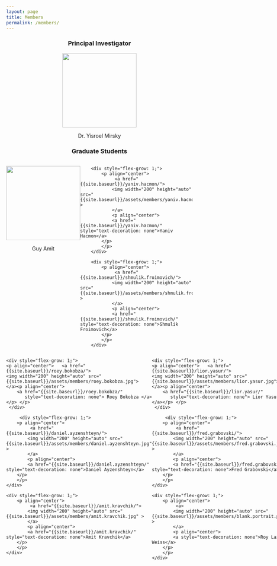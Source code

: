 ```yaml
---
layout: page
title: Members
permalink: /members/
---
```


<center> <h3>Principal Investigator</h3> </center>

<p align="center">   <a href="{{site.baseurl}}/yisroel.mirsky/">
<img width="200" height="auto" src="{{site.baseurl}}/assets/members/yisroel.mirsky.png"> 
</a><p align="center">
    <a href="{{site.baseurl}}/yisroel.mirsky/"
       style="text-decoration: none"> Dr. Yisroel Mirsky </a></p> </p> 


<center> <h3>Graduate Students</h3> </center>

<div class="container" style="display: flex;">
        <div style="flex-grow: 1;">
            <p align="center"> 
                 <a href="{{site.baseurl}}/guy.amit/">
                <img width="200" height="auto" src="{{site.baseurl}}/assets/members/guy.amit.png" > 
                </a>
				<p align="center"> 
                <a href="{{site.baseurl}}/guy.amit/" style="text-decoration: none">Guy Amit</a>
            </p>
			</p>
        </div>


        <div style="flex-grow: 1;">
            <p align="center"> 
                 <a href="{{site.baseurl}}/yaniv.hacmon/">
                <img width="200" height="auto" src="{{site.baseurl}}/assets/members/yaniv.hacmon.jpg" > 
                </a>
    			<p align="center"> 
                <a href="{{site.baseurl}}/yaniv.hacmon/" style="text-decoration: none">Yaniv Hacmon</a>
            </p>
    		</p>
        </div>
    
        <div style="flex-grow: 1;">
            <p align="center"> 
                 <a href="{{site.baseurl}}/shmulik.froimovich/">
                <img width="200" height="auto" src="{{site.baseurl}}/assets/members/shmulik.froimovich.jpg" > 
                </a>
    			<p align="center"> 
                <a href="{{site.baseurl}}/shmulik.froimovich/" style="text-decoration: none">Shmulik Froimovich</a>
            </p>
    		</p>
        </div>
</div>
<div class="container" style="display: flex;">

        <div style="flex-grow: 1;">
            <p align="center"> 
                 <a href="{{site.baseurl}}/guy.frankovitz/">
                <img width="200" height="auto" src="{{site.baseurl}}/assets/members/guy.frankovitz.jpg" > 
                </a>
    			<p align="center"> 
                <a href="{{site.baseurl}}/guy.frankovitz/" style="text-decoration: none">Guy Frankovitz</a>
            </p>
    		</p>
        </div>
     
             <div style="flex-grow: 1;">
            <p align="center"> 
                 <a href="{{site.baseurl}}/maor.dor/">
                <img width="200" height="auto" src="{{site.baseurl}}/assets/members/maor.dor.jpg" > 
                </a>
    			<p align="center"> 
                <a href="{{site.baseurl}}/maor.dor/" style="text-decoration: none">Maor Biton Dor</a>
            </p>
    		</p>
        </div>
     
          <div style="flex-grow: 1;">
            <p align="center"> 
                <a href="{{site.baseurl}}/bar.avraham/">
                <img width="200" height="auto" src="{{site.baseurl}}/assets/members/bar.avraham.jpg" > 
                </a>
    			<p align="center"> 
                <a href="{{site.baseurl}}/bar.avraham/" style="text-decoration: none">Bar Avraham</a>
            </p>
    		</p>
        </div>
    
    </div>

<div class="container" style="display: flex;">

	<div style="flex-grow: 1;">
	<p align="center">   <a href="{{site.baseurl}}/roey.bokobza/">
	<img width="200" height="auto" src="{{site.baseurl}}/assets/members/roey.bokobza.jpg"> 
	</a><p align="center">
		<a href="{{site.baseurl}}/roey.bokobza/"
		   style="text-decoration: none"> Roey Bokobza </a></p> </p> 
	 </div>
	 
		 <div style="flex-grow: 1;">
		<p align="center"> 
			 <a href="{{site.baseurl}}/daniel.ayzenshteyn/">
			<img width="200" height="auto" src="{{site.baseurl}}/assets/members/daniel.ayzenshteyn.jpg" > 
			</a>
			<p align="center"> 
			<a href="{{site.baseurl}}/daniel.ayzenshteyn/" style="text-decoration: none">Daniel Ayzenshteyn</a>
		</p>
		</p>
	</div>

	<div style="flex-grow: 1;">
		<p align="center"> 
			 <a href="{{site.baseurl}}/amit.kravchik/">
			<img width="200" height="auto" src="{{site.baseurl}}/assets/members/amit.kravchik.jpg" > 
			</a>
			<p align="center"> 
			<a href="{{site.baseurl}}/amit.kravchik/" style="text-decoration: none">Amit Kravchik</a>
		</p>
		</p>
	</div>
 
 </div>
 
 
 <div class="container" style="display: flex;">

	<div style="flex-grow: 1;">
	<p align="center">   <a href="{{site.baseurl}}/lior.yasur/">
	<img width="200" height="auto" src="{{site.baseurl}}/assets/members/lior.yasur.jpg"> 
	</a><p align="center">
		<a href="{{site.baseurl}}/lior.yasur/"
		   style="text-decoration: none"> Lior Yasur </a></p> </p> 
	 </div>
	 
		 <div style="flex-grow: 1;">
		<p align="center"> 
			 <a href="{{site.baseurl}}/fred.grabovski/">
			<img width="200" height="auto" src="{{site.baseurl}}/assets/members/fred.grabovski.jpg" > 
			</a>
			<p align="center"> 
			<a href="{{site.baseurl}}/fred.grabovski/" style="text-decoration: none">Fred Grabovski</a>
		</p>
		</p>
	</div>

	<div style="flex-grow: 1;">
		<p align="center"> 
			 <a>
			<img width="200" height="auto" src="{{site.baseurl}}/assets/members/blank.portrait.png" > 
			</a>
			<p align="center"> 
			<a style="text-decoration: none">Roy Lazar Weiss</a>
		</p>
		</p>
	</div>
 
 </div>
 


​       



<center> <h3>Researchers</h3> </center>

<div class="container" style="display: flex;">
        <div style="flex-grow: 1;">
            <p align="center"> 
                 <a>
                <img width="200" height="auto" src="{{site.baseurl}}/assets/members/shashank.priyadarshi.jpg" > 
                </a>
				<p align="center"> 
                <a style="text-decoration: none">Shashank Priyadarshi</a>
            </p>
			</p>
        </div>
		
             <div style="flex-grow: 1;">
            <p align="center"> 
                 <a href="{{site.baseurl}}/leyan.pan/">
                <img width="200" height="auto" src="{{site.baseurl}}/assets/members/leyan.pan.jpg" > 
                </a>
				<p align="center"> 
                <a href="{{site.baseurl}}/leyan.pan/" style="text-decoration: none">Leyan Pan</a>
            </p>
			</p>
        </div>
		
		     <div style="flex-grow: 1;">
            <p align="center"> 
                 <a>
                <img width="200" height="auto" src="{{site.baseurl}}/assets/members/gilad.gressel.jpg" > 
                </a>
				<p align="center"> 
                <a style="text-decoration: none">Gilad Gressel</a>
            </p>
			</p>
        </div>
</div>

<div class="container" style="display: flex;">
        <div style="flex-grow: 1;">
            <p align="center"> 
                 <a>
                <img width="200" height="auto" src="{{site.baseurl}}/assets/members/abhijith.ramesh.jpg" > 
                </a>
				<p align="center"> 
                <a style="text-decoration: none">Abhijith Ramesh</a>
            </p>
			</p>
        </div>
		
</div>

<center> <h3>Software Developers & Research Assistants</h3> </center>

<div class="container" style="display: flex;">

        <div style="flex-grow: 1;">
            <p align="center"> 
                 <a>
                <img width="200" height="auto" src="{{site.baseurl}}/assets/members/tomer.meshulam.jpg" > 
                </a>
				<p align="center"> 
                <a style="text-decoration: none">Tomer Meshulam</a>
            </p>
			</p>
        </div>
		
        <div style="flex-grow: 1;">
            <p align="center"> 
                 <a>
                <img width="200" height="auto" src="{{site.baseurl}}/assets/members/michal.alhindi.jpg"> 
                </a>
				<p align="center"> 
                <a style="text-decoration: none">Michal Alhindi</a>
            </p>
			</p>
        </div>
		

		
		     <div style="flex-grow: 1;">
            <p align="center"> 
                 <a>
                <img width="200" height="auto" src="{{site.baseurl}}/assets/members/liav.barhum.jpg" > 
                </a>
				<p align="center"> 
                <a style="text-decoration: none">Liav Barhum</a>
            </p>
			</p>
        </div>
</div>

We are actively recruiting excellent students pursuing  an M.Sc. or Ph.D. We are also looking for talented post-docs to join our team! For details, please see our [About page]({{site.baseurl}}/about).

